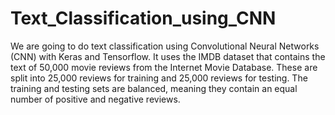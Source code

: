 # Text_Classification_using_CNN
We are going to do text classification using Convolutional Neural Networks (CNN) with Keras and Tensorflow.
It uses the IMDB dataset that contains the text of 50,000 movie reviews from the Internet Movie Database. These are split into 25,000 reviews for training and 25,000 reviews for testing. The training and testing sets are balanced, meaning they contain an equal number of positive and negative reviews.
